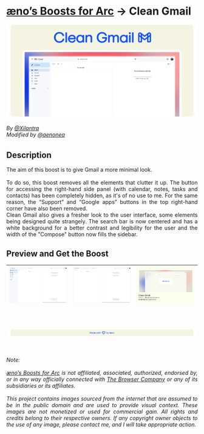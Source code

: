 # [æno’s Boosts for Arc](https://github.com/aenonea/Arc-Boosts) → Clean Gmail

[![Clean Gmail banner](../imgs/boosts/clean_gmail/banner.svg)](#)

<h6>
By <a href="https://github.com/Xilantra">@Xilantra</a><br>
Modified by <a href="https://github.com/aenonea">@aenonea</a>
</h6>

## Description

<p align="justify">
  The aim of this boost is to give Gmail a more minimal look.<br>
  <br>
  To do so, this boost removes all the elements that clutter it up. The button for accessing the right-hand side panel (with calendar, notes, tasks and contacts) has been completely hidden, as it's of no use to me. For the same reason, the “Support” and “Google apps” buttons in the top right-hand corner have also been removed.<br>
  Clean Gmail also gives a fresher look to the user interface, some elements being designed quite strangely. The search bar is now centered and has a white background for a better contrast and legibility for the user and the width of the "Compose" button now fills the sidebar.
<p>

## Preview and Get the Boost

| ![Gmail inbox with sidebar screenshot](../imgs/boosts/clean_gmail/screenshots/inbox_with_sidebar.svg) | ![Gmail inbox without sidebar screenshot](../imgs/boosts/clean_gmail/screenshots/inbox_without_sidebar.svg) | [![Clean Gmail “Get Boost” card](../imgs/boosts/clean_gmail/get_boost_card.svg)](https://arc.net/boost/046D7D26-1AE3-4404-931A-383D02EF0FA5) |
| :---------------------------------------------------------------------------------------------------: | :---------------------------------------------------------------------------------------------------------: | :------------------------------------------------------------------------------------------------------------------------------------------: |

<br><br>

[![Footer banner](../imgs/footer_banner.svg)](https://github.com/aenonea)

<br>

<h6 align="justify">
  Note:<br>
  <br>
  <em><a href="https://github.com/aenonea/Arc-Boosts">æno’s Boosts for Arc</a> is not affiliated, associated, authorized, endorsed by, or in any way officially connected with <a href="https://thebrowser.company/">The Browser Company</a> or any of its subsidiaries or its affiliates.<br>
  <br>
  This project contains images sourced from the internet that are assumed to be in the public domain and are used to provide visual context. These images are not monetized or used for commercial gain. All rights and credits belong to their respective owners. If any copyright owner objects to the use of any image, please contact me, and I will take appropriate action.</em>
</h6>

